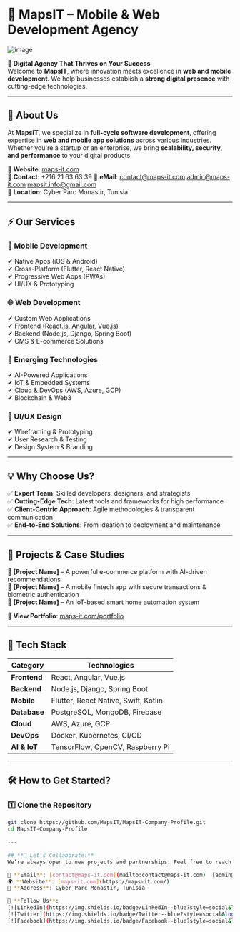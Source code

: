 # **📌 MapsIT – Mobile & Web Development Agency**  

![image](https://github.com/user-attachments/assets/79774cc5-351b-40bf-b796-38203a9e79b1)


🚀 **Digital Agency That Thrives on Your Success**  
Welcome to **MapsIT**, where innovation meets excellence in **web and mobile development**. We help businesses establish a **strong digital presence** with cutting-edge technologies.  

---

## **📖 About Us**  
At **MapsIT**, we specialize in **full-cycle software development**, offering expertise in **web and mobile app solutions** across various industries. Whether you're a startup or an enterprise, we bring **scalability, security, and performance** to your digital products.

🔹 **Website**: [maps-it.com](https://maps-it.com/)  
🔹 **Contact**: +216 21 63 63 39
🔹 **eMail**: [contact@maps-it.com](mailto:contact@maps-it.com)  [admin@maps-it.com](mailto:admin@maps-it.com)  [mapsit.info@gmail.com](mailto:mapsit.info@gmail.com)  
🔹 **Location**: Cyber Parc Monastir, Tunisia  

---

## **⚡ Our Services**  
### **📱 Mobile Development**
✔ Native Apps (iOS & Android)  
✔ Cross-Platform (Flutter, React Native)  
✔ Progressive Web Apps (PWAs)  
✔ UI/UX & Prototyping  

### **🌐 Web Development**  
✔ Custom Web Applications  
✔ Frontend (React.js, Angular, Vue.js)  
✔ Backend (Node.js, Django, Spring Boot)  
✔ CMS & E-commerce Solutions  

### **🚀 Emerging Technologies**  
✔ AI-Powered Applications  
✔ IoT & Embedded Systems  
✔ Cloud & DevOps (AWS, Azure, GCP)  
✔ Blockchain & Web3  

### **🎨 UI/UX Design**  
✔ Wireframing & Prototyping  
✔ User Research & Testing  
✔ Design System & Branding  

---

## **💡 Why Choose Us?**  
✅ **Expert Team**: Skilled developers, designers, and strategists  
✅ **Cutting-Edge Tech**: Latest tools and frameworks for high performance  
✅ **Client-Centric Approach**: Agile methodologies & transparent communication  
✅ **End-to-End Solutions**: From ideation to deployment and maintenance  

---

## **📂 Projects & Case Studies**  
🌟 **[Project Name]** – A powerful e-commerce platform with AI-driven recommendations  
🌟 **[Project Name]** – A mobile fintech app with secure transactions & biometric authentication  
🌟 **[Project Name]** – An IoT-based smart home automation system  

💼 **View Portfolio**: [maps-it.com/portfolio](https://maps-it.com/)  

---

## **🔧 Tech Stack**  
| **Category**      | **Technologies** |
|------------------|----------------|
| **Frontend**     | React, Angular, Vue.js |
| **Backend**      | Node.js, Django, Spring Boot |
| **Mobile**       | Flutter, React Native, Swift, Kotlin |
| **Database**     | PostgreSQL, MongoDB, Firebase |
| **Cloud**        | AWS, Azure, GCP |
| **DevOps**       | Docker, Kubernetes, CI/CD |
| **AI & IoT**     | TensorFlow, OpenCV, Raspberry Pi |

---

## **🛠️ How to Get Started?**  
### 1️⃣ Clone the Repository  
```sh
git clone https://github.com/MapsIT/MapsIT-Company-Profile.git
cd MapsIT-Company-Profile
 
---

## **🤝 Let's Collaborate!**  
We’re always open to new projects and partnerships. Feel free to reach out!  

📩 **Email**: [contact@maps-it.com](mailto:contact@maps-it.com)  [admin@maps-it.com](mailto:admin@maps-it.com)  [mapsit.info@gmail.com](mailto:mapsit.info@gmail.com) 
🌍 **Website**: [maps-it.com](https://maps-it.com/)  
📍 **Address**: Cyber Parc Monastir, Tunisia  

💬 **Follow Us**:  
[![LinkedIn](https://img.shields.io/badge/LinkedIn--blue?style=social&logo=linkedin)](https://www.linkedin.com/company/mapsit)  
[![Twitter](https://img.shields.io/badge/Twitter--blue?style=social&logo=twitter)](https://twitter.com/mapsit)  
[![Facebook](https://img.shields.io/badge/Facebook--blue?style=social&logo=facebook)](https://facebook.com/mapsit)  
